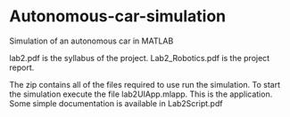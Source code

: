 # Autonomous-car-simulation
Simulation of an autonomous car in MATLAB

lab2.pdf is the syllabus of the project.
Lab2_Robotics.pdf is the project report.

The zip contains all of the files required to use run the simulation.
To start the simulation execute the file lab2UIApp.mlapp. This is the application. Some simple documentation is available in Lab2Script.pdf
